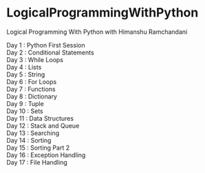 # LogicalProgrammingWithPython
Logical Programming With Python with Himanshu Ramchandani

Day 1 : Python First Session<br>
Day 2 : Conditional Statements<br>
Day 3 : While Loops<br>
Day 4 : Lists<br>
Day 5 : String<br>
Day 6 : For Loops<br>
Day 7 : Functions<br>
Day 8 : Dictionary<br>
Day 9 : Tuple<br>
Day 10 : Sets<br>
Day 11 : Data Structures<br>
Day 12 : Stack and Queue<br>
Day 13 : Searching<br>
Day 14 : Sorting<br>
Day 15 : Sorting Part 2<br>
Day 16 : Exception Handling<br>
Day 17 : File Handling<br>
